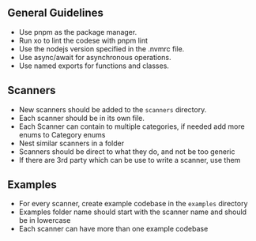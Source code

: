 ## General Guidelines

- Use pnpm as the package manager.
- Run xo to lint the codese with pnpm lint
- Use the nodejs version specified in the .nvmrc file.
- Use async/await for asynchronous operations.
- Use named exports for functions and classes.

## Scanners

- New scanners should be added to the `scanners` directory.
- Each scanner should be in its own file.
- Each Scanner can contain to multiple categories, if needed add more enums to Category enums
- Nest similar scanners in a folder
- Scanners should be direct to what they do, and not be too generic
- If there are 3rd party which can be use to write a scanner, use them

## Examples

- For every scanner, create example codebase in the `examples` directory
- Examples folder name should start with the scanner name and should be in lowercase
- Each scanner can have more than one example codebase
